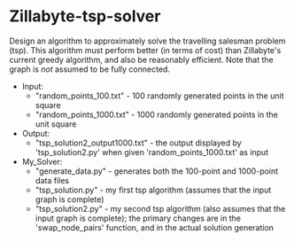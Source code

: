 Zillabyte-tsp-solver
====================

Design an algorithm to approximately solve the travelling salesman problem (tsp). This algorithm must perform better (in terms of cost) than Zillabyte's current greedy algorithm, and also be reasonably efficient. Note that the graph is *not* assumed to be fully connected.

* Input:
  * "random_points_100.txt" - 100 randomly generated points in the unit square
  * "random_points_1000.txt" - 1000 randomly generated points in the unit square
* Output:
  * "tsp_solution2_output1000.txt" - the output displayed by 'tsp_solution2.py' when given 'random_points_1000.txt' as input
* My_Solver:
  * "generate_data.py" - generates both the 100-point and 1000-point data files
  * "tsp_solution.py" - my first tsp algorithm (assumes that the input graph is complete)
  * "tsp_solution2.py" - my second tsp algorithm (also assumes that the input graph is complete); the primary changes are in the 'swap_node_pairs' function, and in the actual solution generation
